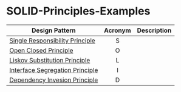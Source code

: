# SOLID-Principles-Examples

| Design Pattern        | Acronym           | Description  |
| ------------- |:-------------:| -----|
| [Single Responsibility Principle](https://github.com/RavidEliyahu/SOLID-Principles-Examples/tree/main/SOLID/SRP) | S | | 
| [Open Closed Principle](https://github.com/RavidEliyahu/SOLID-Principles-Examples/tree/main/SOLID/OCP) | O | | 
| [Liskov Substitution Principle](https://github.com/RavidEliyahu/SOLID-Principles-Examples/tree/main/SOLID/LSP) | L | | 
| [Interface Segregation Principle](https://github.com/RavidEliyahu/SOLID-Principles-Examples/tree/main/SOLID/ISP) | I | | 
| [Dependency Invesion Principle](https://github.com/RavidEliyahu/SOLID-Principles-Examples/tree/main/SOLID/DIP) | D | | 
